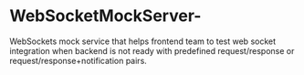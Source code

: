 # WebSocketMockServer-
WebSockets mock service that helps frontend team to test web socket integration when backend is not ready with predefined request/response or request/response+notification pairs.
